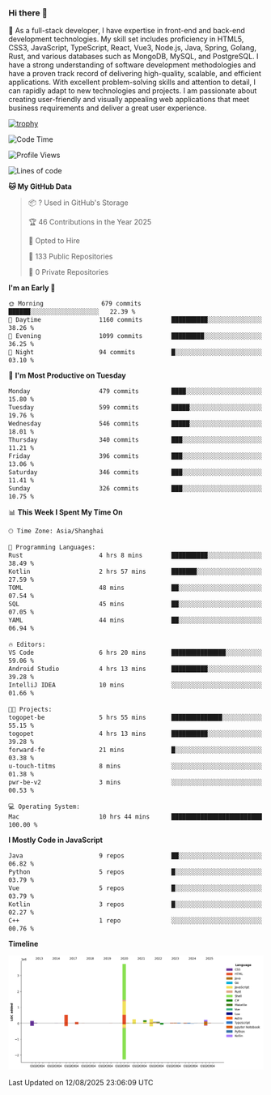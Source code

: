 ### Hi there 👋

🌱 As a full-stack developer, I have expertise in front-end and back-end development technologies. My skill set includes proficiency in HTML5, CSS3, JavaScript, TypeScript, React, Vue3, Node.js, Java, Spring, Golang, Rust, and various databases such as MongoDB, MySQL, and PostgreSQL. I have a strong understanding of software development methodologies and have a proven track record of delivering high-quality, scalable, and efficient applications. With excellent problem-solving skills and attention to detail, I can rapidly adapt to new technologies and projects. I am passionate about creating user-friendly and visually appealing web applications that meet business requirements and deliver a great user experience.

[![trophy](https://github-profile-trophy.vercel.app/?username=elton&rank=SECRET,SSS,SS,S,AAA,AA,A&theme=onedark&no-frame=true&margin-w=10)](https://github.com/ryo-ma/github-profile-trophy)

<!--START_SECTION:waka-->
![Code Time](http://img.shields.io/badge/Code%20Time-1%2C849%20hrs%2011%20mins-blue)

![Profile Views](http://img.shields.io/badge/Profile%20Views-1-blue)

![Lines of code](https://img.shields.io/badge/From%20Hello%20World%20I%27ve%20Written-5.8%20million%20lines%20of%20code-blue)

**🐱 My GitHub Data** 

> 📦 ? Used in GitHub's Storage 
 > 
> 🏆 46 Contributions in the Year 2025
 > 
> 💼 Opted to Hire
 > 
> 📜 133 Public Repositories 
 > 
> 🔑 0 Private Repositories 
 > 
**I'm an Early 🐤** 

```text
🌞 Morning                679 commits         ██████░░░░░░░░░░░░░░░░░░░   22.39 % 
🌆 Daytime                1160 commits        ██████████░░░░░░░░░░░░░░░   38.26 % 
🌃 Evening                1099 commits        █████████░░░░░░░░░░░░░░░░   36.25 % 
🌙 Night                  94 commits          █░░░░░░░░░░░░░░░░░░░░░░░░   03.10 % 
```
📅 **I'm Most Productive on Tuesday** 

```text
Monday                   479 commits         ████░░░░░░░░░░░░░░░░░░░░░   15.80 % 
Tuesday                  599 commits         █████░░░░░░░░░░░░░░░░░░░░   19.76 % 
Wednesday                546 commits         █████░░░░░░░░░░░░░░░░░░░░   18.01 % 
Thursday                 340 commits         ███░░░░░░░░░░░░░░░░░░░░░░   11.21 % 
Friday                   396 commits         ███░░░░░░░░░░░░░░░░░░░░░░   13.06 % 
Saturday                 346 commits         ███░░░░░░░░░░░░░░░░░░░░░░   11.41 % 
Sunday                   326 commits         ███░░░░░░░░░░░░░░░░░░░░░░   10.75 % 
```


📊 **This Week I Spent My Time On** 

```text
🕑︎ Time Zone: Asia/Shanghai

💬 Programming Languages: 
Rust                     4 hrs 8 mins        ██████████░░░░░░░░░░░░░░░   38.49 % 
Kotlin                   2 hrs 57 mins       ███████░░░░░░░░░░░░░░░░░░   27.59 % 
TOML                     48 mins             ██░░░░░░░░░░░░░░░░░░░░░░░   07.54 % 
SQL                      45 mins             ██░░░░░░░░░░░░░░░░░░░░░░░   07.05 % 
YAML                     44 mins             ██░░░░░░░░░░░░░░░░░░░░░░░   06.94 % 

🔥 Editors: 
VS Code                  6 hrs 20 mins       ███████████████░░░░░░░░░░   59.06 % 
Android Studio           4 hrs 13 mins       ██████████░░░░░░░░░░░░░░░   39.28 % 
IntelliJ IDEA            10 mins             ░░░░░░░░░░░░░░░░░░░░░░░░░   01.66 % 

🐱‍💻 Projects: 
togopet-be               5 hrs 55 mins       ██████████████░░░░░░░░░░░   55.15 % 
togopet                  4 hrs 13 mins       ██████████░░░░░░░░░░░░░░░   39.28 % 
forward-fe               21 mins             █░░░░░░░░░░░░░░░░░░░░░░░░   03.38 % 
u-touch-titms            8 mins              ░░░░░░░░░░░░░░░░░░░░░░░░░   01.38 % 
pwr-be-v2                3 mins              ░░░░░░░░░░░░░░░░░░░░░░░░░   00.53 % 

💻 Operating System: 
Mac                      10 hrs 44 mins      █████████████████████████   100.00 % 
```

**I Mostly Code in JavaScript** 

```text
Java                     9 repos             ██░░░░░░░░░░░░░░░░░░░░░░░   06.82 % 
Python                   5 repos             █░░░░░░░░░░░░░░░░░░░░░░░░   03.79 % 
Vue                      5 repos             █░░░░░░░░░░░░░░░░░░░░░░░░   03.79 % 
Kotlin                   3 repos             █░░░░░░░░░░░░░░░░░░░░░░░░   02.27 % 
C++                      1 repo              ░░░░░░░░░░░░░░░░░░░░░░░░░   00.76 % 
```



**Timeline**

![Lines of Code chart](https://raw.githubusercontent.com/elton/elton/main/assets/bar_graph.png)


 Last Updated on 12/08/2025 23:06:09 UTC
<!--END_SECTION:waka-->

<!--
**elton/elton** is a ✨ _special_ ✨ repository because its `README.md` (this file) appears on your GitHub profile.

Here are some ideas to get you started:

- 🔭 I’m currently working on ...
- 🌱 I’m currently learning ...
- 👯 I’m looking to collaborate on ...
- 🤔 I’m looking for help with ...
- 💬 Ask me about ...
- 📫 How to reach me: ...
- 😄 Pronouns: ...
- ⚡ Fun fact: ...
-->
